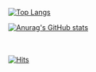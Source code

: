 



[![Top Langs](https://github-readme-stats.vercel.app/api/top-langs/?username=PlagDoctor&layout=compact&langs_count=10)](https://github.com/anuraghazra/github-readme-stats)<br>

[![Anurag's GitHub stats](https://github-readme-stats.vercel.app/api?username=PlagDoctor&show_icons=true&theme=dracula)](https://github.com/anuraghazra/github-readme-stats)

<br><br>
[![Hits](https://hits.seeyoufarm.com/api/count/incr/badge.svg?url=https%3A%2F%2Fgithub.com%2FPlagDoctor&count_bg=%2379C83D&title_bg=%23555555&icon=&icon_color=%23E7E7E7&title=hits&edge_flat=false)](https://hits.seeyoufarm.com)
